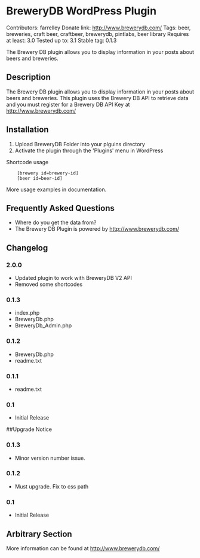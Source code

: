 # BreweryDB WordPress Plugin
Contributors: farrelley
Donate link: http://www.brewerydb.com/
Tags: beer, breweries, craft beer, craftbeer, brewerydb, pintlabs, beer library
Requires at least: 3.0
Tested up to: 3.1
Stable tag: 0.1.3

The Brewery DB plugin allows you to display information in your posts about beers and breweries.

## Description

The Brewery DB plugin allows you to display information in your posts about beers and breweries.
This plugin uses the Brewery DB API to retrieve data and you must register for a Brewery DB API Key at http://www.brewerydb.com/

## Installation

1. Upload BreweryDB Folder into your plguins directory
2. Activate the plugin through the 'Plugins' menu in WordPress

Shortcode usage
```
    [brewery id=brewery-id]
    [beer id=beer-id]
```

More usage examples in documentation.

## Frequently Asked Questions

* Where do you get the data from?
 * The Brewery DB Plugin is powered by http://www.brewerydb.com/

## Changelog
### 2.0.0
* Updated plugin to work with BreweryDB V2 API
* Removed some shortcodes

### 0.1.3
* index.php
* BreweryDb.php
* BreweryDb_Admin.php

### 0.1.2
* BreweryDb.php
* readme.txt

### 0.1.1
* readme.txt

### 0.1
* Initial Release

##Upgrade Notice

### 0.1.3
* Minor version number issue.

### 0.1.2
* Must upgrade.  Fix to css path

### 0.1
* Initial Release

## Arbitrary Section 
More information can be found at http://www.brewerydb.com/
